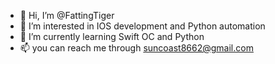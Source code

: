 - 👋 Hi, I’m @FattingTiger
- 👀 I’m interested in IOS development and Python automation
- 🌱 I’m currently learning Swift OC and Python
- 📫 you can reach me through suncoast8662@gmail.com

<!---
FattingTiger/FattingTiger is a ✨ special ✨ repository because its `README.md` (this file) appears on your GitHub profile.
You can click the Preview link to take a look at your changes.
--->
